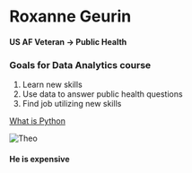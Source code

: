 # Roxanne Geurin
#### US AF Veteran &rarr; Public Health

### Goals for Data Analytics course
1. Learn new skills
2. Use data to answer public health questions
3. Find job utilizing new skills

[What is Python](https://www.codecademy.com/article/what-is-python)

![Theo](IMG_7686.jpeg)

#### He is expensive
